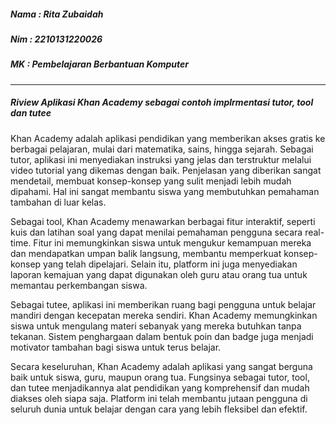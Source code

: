 ##### Nama : Rita Zubaidah
##### Nim : 2210131220026
##### MK : Pembelajaran Berbantuan Komputer 

----
##### Riview Aplikasi Khan Academy sebagai contoh implrmentasi tutor, tool dan tutee
Khan Academy adalah aplikasi pendidikan yang memberikan akses gratis ke berbagai pelajaran, mulai dari matematika, sains, hingga sejarah. Sebagai tutor, aplikasi ini menyediakan instruksi yang jelas dan terstruktur melalui video tutorial yang dikemas dengan baik. Penjelasan yang diberikan sangat mendetail, membuat konsep-konsep yang sulit menjadi lebih mudah dipahami. Hal ini sangat membantu siswa yang membutuhkan pemahaman tambahan di luar kelas.

Sebagai tool, Khan Academy menawarkan berbagai fitur interaktif, seperti kuis dan latihan soal yang dapat menilai pemahaman pengguna secara real-time. Fitur ini memungkinkan siswa untuk mengukur kemampuan mereka dan mendapatkan umpan balik langsung, membantu memperkuat konsep-konsep yang telah dipelajari. Selain itu, platform ini juga menyediakan laporan kemajuan yang dapat digunakan oleh guru atau orang tua untuk memantau perkembangan siswa.

Sebagai tutee, aplikasi ini memberikan ruang bagi pengguna untuk belajar mandiri dengan kecepatan mereka sendiri. Khan Academy memungkinkan siswa untuk mengulang materi sebanyak yang mereka butuhkan tanpa tekanan. Sistem penghargaan dalam bentuk poin dan badge juga menjadi motivator tambahan bagi siswa untuk terus belajar.

Secara keseluruhan, Khan Academy adalah aplikasi yang sangat berguna baik untuk siswa, guru, maupun orang tua. Fungsinya sebagai tutor, tool, dan tutee menjadikannya alat pendidikan yang komprehensif dan mudah diakses oleh siapa saja. Platform ini telah membantu jutaan pengguna di seluruh dunia untuk belajar dengan cara yang lebih fleksibel dan efektif.
